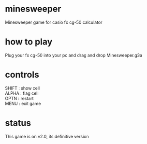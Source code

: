 # minesweeper
Minesweeper game for casio fx cg-50 calculator

# how to play
Plug your fx cg-50 into your pc and drag and drop Minesweeper.g3a

# controls 
SHIFT : show cell<br>
ALPHA : flag cell<br>
OPTN : restart<br>
MENU : exit game<br>

# status
This game is on v2.0, its definitive version

